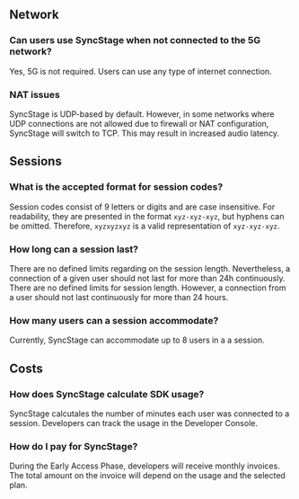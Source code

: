 ## Network

### Can users use SyncStage when not connected to the 5G network?
Yes, 5G is not required. Users can use any type of internet connection.

### NAT issues
SyncStage is UDP-based by default. However, in some networks where UDP connections are not allowed due to firewall or NAT configuration, SyncStage will switch to TCP. This may result in increased audio latency.

## Sessions

### What is the accepted format for session codes?
Session codes consist of 9 letters or digits and are case insensitive. For readability, they are presented in the format `xyz-xyz-xyz`, but hyphens can be omitted. Therefore, `xyzxyzxyz` is a valid representation of `xyz-xyz-xyz`.

### How long can a session last?
There are no defined limits regarding on the session length. Nevertheless, a connection of a given user should not last for more than 24h continuously. 
There are no defined limits for session length. However, a connection from a user should not last continuously for more than 24 hours.

### How many users can a session accommodate?
Currently, SyncStage can accommodate up to 8 users in a a session.

## Costs
### How does SyncStage calculate SDK usage?
SyncStage calcutales the number of minutes each user was connected to a session. Developers can track the usage in the Developer Console. 

### How do I pay for SyncStage?
During the Early Access Phase, developers will receive monthly invoices. The total amount on the invoice will depend on the usage and the selected plan.
